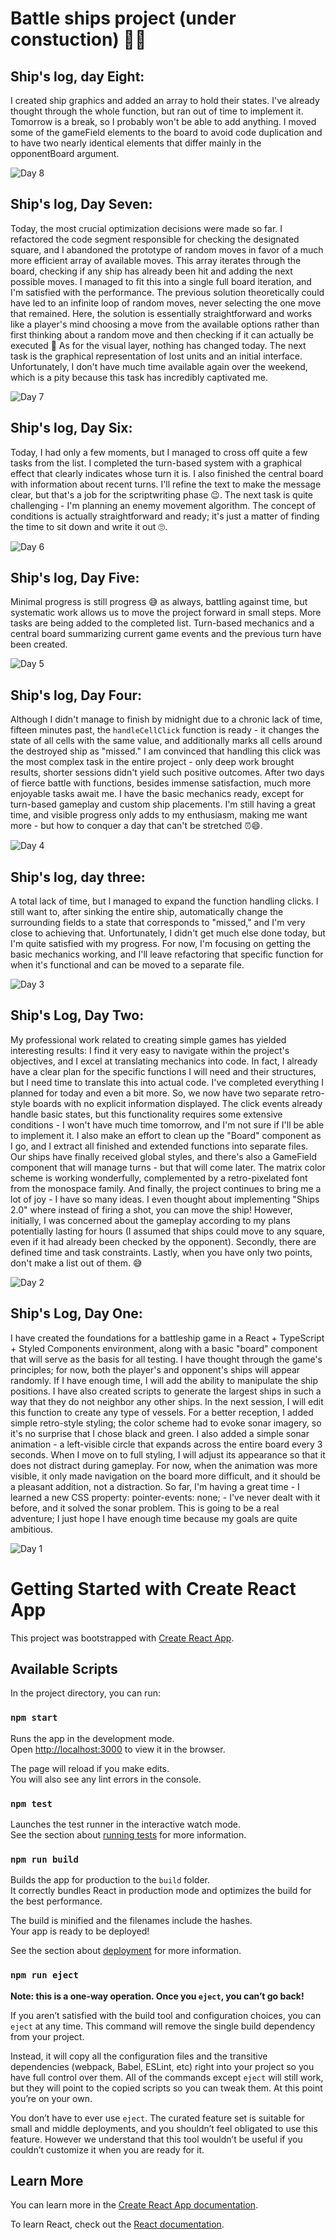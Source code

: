 # Battle ships project (under constuction) 🚧⚓

## Ship's log, day Eight:
I created ship graphics and added an array to hold their states. I've already thought through the whole function, but ran out of time to implement it. Tomorrow is a break, so I probably won't be able to add anything. I moved some of the gameField elements to the board to avoid code duplication and to have two nearly identical elements that differ mainly in the opponentBoard argument.

![Day 8]("./../public/Screenshot_8.png)

## Ship's log, Day Seven:
Today, the most crucial optimization decisions were made so far. I refactored the code segment responsible for checking the designated square, and I abandoned the prototype of random moves in favor of a much more efficient array of available moves. This array iterates through the board, checking if any ship has already been hit and adding the next possible moves. I managed to fit this into a single full board iteration, and I'm satisfied with the performance. The previous solution theoretically could have led to an infinite loop of random moves, never selecting the one move that remained. Here, the solution is essentially straightforward and works like a player's mind choosing a move from the available options rather than first thinking about a random move and then checking if it can actually be executed 🤯 As for the visual layer, nothing has changed today. The next task is the graphical representation of lost units and an initial interface. Unfortunately, I don't have much time available again over the weekend, which is a pity because this task has incredibly captivated me.

![Day 7]("./../public/Screenshot_7.png)

## Ship's log, Day Six:
Today, I had only a few moments, but I managed to cross off quite a few tasks from the list. I completed the turn-based system with a graphical effect that clearly indicates whose turn it is. I also finished the central board with information about recent turns. I'll refine the text to make the message clear, but that's a job for the scriptwriting phase 😉. The next task is quite challenging - I'm planning an enemy movement algorithm. The concept of conditions is actually straightforward and ready; it's just a matter of finding the time to sit down and write it out 🙄.

![Day 6]("./../public/Screenshot_6.png)
## Ship's log, Day Five:
Minimal progress is still progress 😅 as always, battling against time, but systematic work allows us to move the project forward in small steps. More tasks are being added to the completed list. Turn-based mechanics and a central board summarizing current game events and the previous turn have been created.

![Day 5]("./../public/Screenshot_5.png)

## Ship's log, Day Four:
Although I didn't manage to finish by midnight due to a chronic lack of time, fifteen minutes past, the `handleCellClick` function is ready - it changes the state of all cells with the same value, and additionally marks all cells around the destroyed ship as "missed." I am convinced that handling this click was the most complex task in the entire project - only deep work brought results, shorter sessions didn't yield such positive outcomes. After two days of fierce battle with functions, besides immense satisfaction, much more enjoyable tasks await me. I have the basic mechanics ready, except for turn-based gameplay and custom ship placements. I'm still having a great time, and visible progress only adds to my enthusiasm, making me want more - but how to conquer a day that can't be stretched ⏰😄.

![Day 4]("./../public/Screenshot_4.png)
## Ship's log, day three:
A total lack of time, but I managed to expand the function handling clicks. I still want to, after sinking the entire ship, automatically change the surrounding fields to a state that corresponds to "missed," and I'm very close to achieving that. Unfortunately, I didn't get much else done today, but I'm quite satisfied with my progress. For now, I'm focusing on getting the basic mechanics working, and I'll leave refactoring that specific function for when it's functional and can be moved to a separate file.

![Day 3]("./../public/Screenshot_3.png)
## Ship's Log, Day Two:
My professional work related to creating simple games has yielded interesting results: I find it very easy to navigate within the project's objectives, and I excel at translating mechanics into code. In fact, I already have a clear plan for the specific functions I will need and their structures, but I need time to translate this into actual code. I've completed everything I planned for today and even a bit more. So, we now have two separate retro-style boards with no explicit information displayed. The click events already handle basic states, but this functionality requires some extensive conditions - I won't have much time tomorrow, and I'm not sure if I'll be able to implement it. I also make an effort to clean up the "Board" component as I go, and I extract all finished and extended functions into separate files. Our ships have finally received global styles, and there's also a GameField component that will manage turns - but that will come later. The matrix color scheme is working wonderfully, complemented by a retro-pixelated font from the monospace family. And finally, the project continues to bring me a lot of joy - I have so many ideas. I even thought about implementing "Ships 2.0" where instead of firing a shot, you can move the ship! However, initially, I was concerned about the gameplay according to my plans potentially lasting for hours (I assumed that ships could move to any square, even if it had already been checked by the opponent). Secondly, there are defined time and task constraints. Lastly, when you have only two points, don't make a list out of them. 😅

![Day 2]("./../public/Screenshot_2.png)
## Ship's Log, Day One:
I have created the foundations for a battleship game in a React + TypeScript + Styled Components environment, along with a basic "board" component that will serve as the basis for all testing. I have thought through the game's principles; for now, both the player's and opponent's ships will appear randomly. If I have enough time, I will add the ability to manipulate the ship positions. I have also created scripts to generate the largest ships in such a way that they do not neighbor any other ships. In the next session, I will edit this function to create any type of vessels. For a better reception, I added simple retro-style styling; the color scheme had to evoke sonar imagery, so it's no surprise that I chose black and green. I also added a simple sonar animation - a left-visible circle that expands across the entire board every 3 seconds. When I move on to full styling, I will adjust its appearance so that it does not distract during gameplay. For now, when the animation was more visible, it only made navigation on the board more difficult, and it should be a pleasant addition, not a distraction. So far, I'm having a great time - I learned a new CSS property: pointer-events: none; - I've never dealt with it before, and it solved the sonar problem. This is going to be a real adventure; I just hope I have enough time because my goals are quite ambitious.

![Day 1]("./../public/Screenshot_1.png)
# Getting Started with Create React App

This project was bootstrapped with [Create React App](https://github.com/facebook/create-react-app).

## Available Scripts

In the project directory, you can run:

### `npm start`

Runs the app in the development mode.\
Open [http://localhost:3000](http://localhost:3000) to view it in the browser.

The page will reload if you make edits.\
You will also see any lint errors in the console.

### `npm test`

Launches the test runner in the interactive watch mode.\
See the section about [running tests](https://facebook.github.io/create-react-app/docs/running-tests) for more information.

### `npm run build`

Builds the app for production to the `build` folder.\
It correctly bundles React in production mode and optimizes the build for the best performance.

The build is minified and the filenames include the hashes.\
Your app is ready to be deployed!

See the section about [deployment](https://facebook.github.io/create-react-app/docs/deployment) for more information.

### `npm run eject`

**Note: this is a one-way operation. Once you `eject`, you can’t go back!**

If you aren’t satisfied with the build tool and configuration choices, you can `eject` at any time. This command will remove the single build dependency from your project.

Instead, it will copy all the configuration files and the transitive dependencies (webpack, Babel, ESLint, etc) right into your project so you have full control over them. All of the commands except `eject` will still work, but they will point to the copied scripts so you can tweak them. At this point you’re on your own.

You don’t have to ever use `eject`. The curated feature set is suitable for small and middle deployments, and you shouldn’t feel obligated to use this feature. However we understand that this tool wouldn’t be useful if you couldn’t customize it when you are ready for it.

## Learn More

You can learn more in the [Create React App documentation](https://facebook.github.io/create-react-app/docs/getting-started).

To learn React, check out the [React documentation](https://reactjs.org/).
